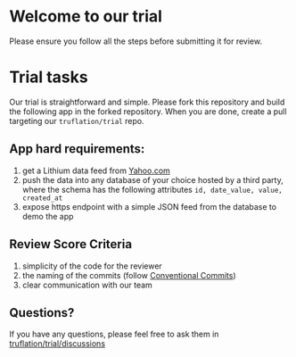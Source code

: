 # Welcome to our trial

Please ensure you follow all the steps before submitting it for review.

# Trial tasks
Our trial is straightforward and simple. Please fork this repository and build the following app in the forked repository. When you are done, create a pull targeting our `truflation/trial` repo.

## App hard requirements:
1. get a Lithium data feed from [Yahoo.com](https://finance.yahoo.com/quote/LITH-USD/)
2. push the data into any database of your choice hosted by a third party, where the schema has the following attributes `id, date_value, value, created_at`
3. expose https endpoint with a simple JSON feed from the database to demo the app

## Review Score Criteria
1. simplicity of the code for the reviewer
2. the naming of the commits (follow [Conventional Commits](https://www.conventionalcommits.org/en/v1.0.0/))
3. clear communication with our team

## Questions? 
If you have any questions, please feel free to ask them in [truflation/trial/discussions]([url](https://github.com/truflation/trial/discussions)https://github.com/truflation/trial/discussions)
